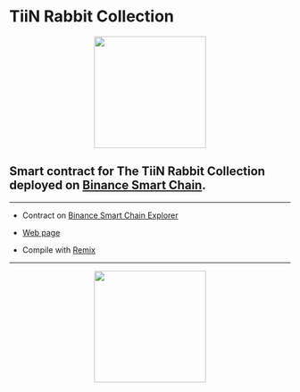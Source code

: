 # TiiN Rabbit Collection
<p align="center">
  <img height="200" src="https://github.com/nft-creators/tiin-rabbits-contract/raw/main/docs/img/simpleLogo.png">
</p>

## Smart contract for The TiiN Rabbit Collection deployed on [Binance Smart Chain](https://bscscan.com).
---

- Contract on [Binance Smart Chain Explorer](https://bscscan.com/address/0x81213f7aaA7983C8E38e5499B10Ce5997C4ba582)   

- [Web page](https://nft.tiin.io) 

- Compile with [Remix](https://remix.ethereum.org)

---

<p align="center">
  <img height="200" src="https://github.com/nft-creators/tiin-rabbits-contract/raw/main/docs/img/loop256.gif">
</p>